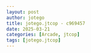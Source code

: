 ```yaml
---
layout: post
author: jotego
title: jotego.jtcop - c969457
date: 2025-03-21
categories: [Arcade, jtcop]
tags: [jotego.jtcop]
---
```


